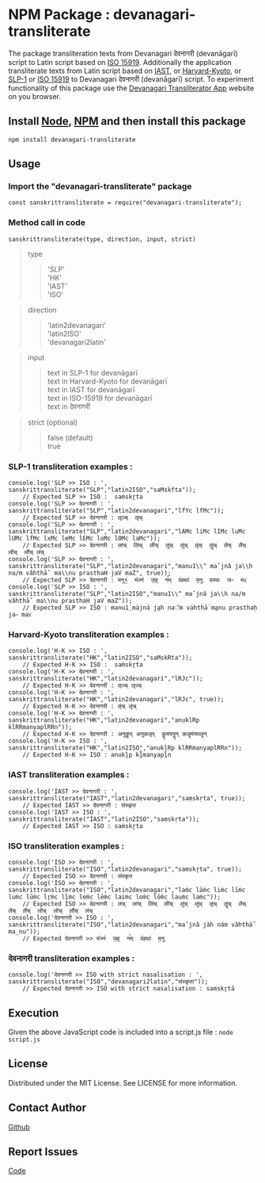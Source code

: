 # NPM Package : devanagari-transliterate
The package transliteration texts from Devanagari देवनागरी (devanāgarī) script to Latin script based on [ISO 15919](https://en.wikipedia.org/wiki/ISO_15919). Additionally the application transliterate texts from Latin script based on [IAST](https://en.wikipedia.org/wiki/International_Alphabet_of_Sanskrit_Transliteration), or [Harvard-Kyoto](https://en.wikipedia.org/wiki/Harvard-Kyoto), or [SLP-1](https://en.wikipedia.org/wiki/SLP1) or [ISO 15919](https://en.wikipedia.org/wiki/ISO_15919) to Devanagari देवनागरी (devanāgarī) script. To experiment functionality of this package use the [Devanagari Transliterator App](https://vyshantha.github.io/devanagaritransliterate/) website on you browser.

## Install [Node](https://nodejs.org/en/download), [NPM](https://docs.npmjs.com/downloading-and-installing-node-js-and-npm) and then install this package
```npm install devanagari-transliterate```

## Usage
### Import the "devanagari-transliterate" package

```
const sanskrittransliterate = require("devanagari-transliterate");
```

### Method call in code 
```sanskrittransliterate(type, direction, input, strict)```
> type
>> 'SLP' \
>> 'HK' \
>> 'IAST' \
>> 'ISO'

> direction
>> 'latin2devanagari' \
>> 'latin2ISO' \
>> 'devanagari2latin'

> input
>> text in SLP-1 for devanāgarī \
>> text in Harvard-Kyoto for devanāgarī \
>> text in IAST for devanāgarī \
>> text in ISO-15919 for devanāgarī \
>> text in देवनागरी

> strict (optional)
>> false (default) \
>> true 

### SLP-1 transliteration examples :

```
console.log('SLP >> ISO : ', sanskrittransliterate("SLP","latin2ISO","saMskfta")); 
    // Expected SLP >> ISO :  saṁskr̥ta
console.log('SLP >> देवनागरी : ', sanskrittransliterate("SLP","latin2devanagari","lfYc lfMc"));  
    // Expected SLP >> देवनागरी : लृञ्च्  लृच्
console.log('SLP >> देवनागरी : ', sanskrittransliterate("SLP","latin2devanagari","lAMc liMc lIMc luMc lUMc lfMc lxMc leMc lEMc loMc lOMc laMc"));  
    // Expected SLP >> देवनागरी : लांच्  लिंच्  लींच्  लुंच्  लूंच्  लृंच्  लॢंच्  लेंच्  लैंच्  लोंच्  लौंच् लंच्
console.log('SLP >> देवनागरी : ', sanskrittransliterate("SLP","latin2devanagari","manu1\\^ maˆjnâ ja\\h na/m vâhthāˆ ma\\nu prasthaH jaV maZ", true)); 
    // Expected SLP >> देवनागरी : मनु१॒॑  म॑ज्न॑  ज॒ह्  न꣫म्  व॑ह्था॑  म॒नु  प्रस्थः  जᳶ  मᳵ
console.log('SLP >> ISO : ', sanskrittransliterate("SLP","latin2ISO","manu1\\^ maˆjnâ ja\\h na/m vâhthāˆ ma\\nu prasthaH jaV maZ")); 
    // Expected SLP >> ISO : manu1̱̍ ma̍jna̍ ja̱h na꣫m va̍hthā̍ ma̱nu prasthaḥ jaᳶ maᳵ
```

### Harvard-Kyoto transliteration examples :

```
console.log('H-K >> ISO : ', sanskrittransliterate("HK","latin2ISO","saMskRta")); 
    // Expected H-K >> ISO :  saṁskr̥ta
console.log('H-K >> देवनागरी : ', sanskrittransliterate("HK","latin2devanagari","lRJc")); 
    // Expected H-K >> देवनागरी : ऌञ्च् लृञ्च्
console.log('H-K >> देवनागरी : ', sanskrittransliterate("HK","latin2devanagari","lRJc", true)); 
    // Expected H-K >> देवनागरी : ऌंच् लृंच् 
console.log('H-K >> देवनागरी : ', sanskrittransliterate("HK","latin2devanagari","anuklRp klRRmanyaplRRn")); 
    // Expected H-K >> देवनागरी : अनुकॢप् अनुकलृप्  कॣमंयपॣन् कलॄमंयपलॄन्
console.log('H-K >> ISO : ', sanskrittransliterate("HK","latin2ISO","anuklRp klRRmanyaplRRn")); 
    // Expected H-K >> ISO : anukl̥p kl̥̄manyapl̥̄n
```

### IAST transliteration examples :

```
console.log('IAST >> देवनागरी : ', sanskrittransliterate("IAST","latin2devanagari","saṃskṛta", true));  
    // Expected IAST >> देवनागरी : संस्कृत
console.log('IAST >> ISO : ', sanskrittransliterate("IAST","latin2ISO","saṃskṛta")); 
    // Expected IAST >> ISO : saṁskr̥ta
```

### ISO transliteration examples :

```
console.log('ISO >> देवनागरी : ', sanskrittransliterate("ISO","latin2devanagari","samskr̥ta", true));  
    // Expected ISO >> देवनागरी : संस्कृत
console.log('ISO >> देवनागरी : ', sanskrittransliterate("ISO","latin2devanagari","laṁc lāṁc liṁc līṁc luṁc lūṁc lr̥ṁc ll̥ṁc leṁc lēṁc laiṁc loṁc lōṁc lauṁc laṁc"));  
    // Expected ISO >> देवनागरी : लंच्  लांच्  लिंच्  लींच्  लुंच्  लूंच्  लृंच्  लॢंच्  लेंच्  लेंच्  लैंच्  लोंच्  लोंच्  लौंच्  लंच्
console.log('देवनागरी >> ISO : ', sanskrittransliterate("ISO","latin2devanagari","maˆjnâ jàh nám vâhthāˆ ma̲nu")); 
    // Expected देवनागरी >> म॑ज्न॑  ज॒ह्  न꣫म्  व॑ह्था॑  म॒नु
```

### देवनागरी transliteration examples :

```
console.log('देवनागरी >> ISO with strict nasalisation : ', sanskrittransliterate("ISO","devanagari2latin","संस्कृता")); 
    // Expected देवनागरी >> ISO with strict nasalisation : samskr̥tā
```

## Execution 
Given the above JavaScript code is included into a script.js file : ```node script.js```

## License
Distributed under the MIT License. See LICENSE for more information.

## Contact Author
[Github](https://github.com/Vyshantha)

## Report Issues
[Code](https://github.com/Vyshantha/devanagari-transliterate)
